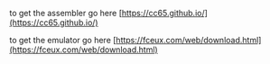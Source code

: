 to get the assembler go here [https://cc65.github.io/](https://cc65.github.io/)

to get the emulator go here [https://fceux.com/web/download.html](https://fceux.com/web/download.html)